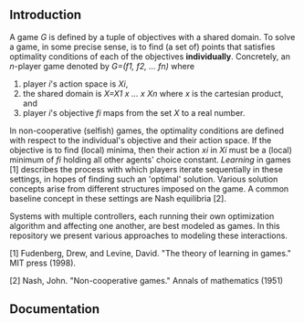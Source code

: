## Introduction

A game *G* is defined by a tuple of objectives with a shared domain.
To solve a game, in some precise sense, is to find (a set of) points 
that satisfies optimality conditions of each of the objectives **individually**.
Concretely, an *n*-player game denoted by *G=(f1, f2, ... fn)* where 
1. player *i*'s action space is *Xi*,
2. the shared domain is *X=X1 x ... x Xn* where *x* is the cartesian product, and
3. player *i*'s objective *fi* maps from the set *X* to a real number.

In non-cooperative (selfish) games, the optimality conditions are defined with respect to 
the individual's objective and their action space. If the objective is
to find (local) minima, then their action *xi* in *Xi* must be a (local) minimum of *fi* holding all other agents' choice constant.
*Learning* in games [1] describes the process with which players iterate sequentially
in these settings, in hopes of finding such an 'optimal' solution. 
Various solution concepts arise from different structures imposed on the game. 
A common baseline concept in these settings are Nash equilibria [2].

Systems with multiple controllers, each running their own optimization algorithm and affecting one another, are best modeled as games. In this repository we present various approaches to modeling these interactions.


[1] Fudenberg, Drew, and Levine, David. "The theory of learning in games." MIT press (1998).

[2] Nash, John. "Non-cooperative games." Annals of mathematics (1951)

## Documentation

